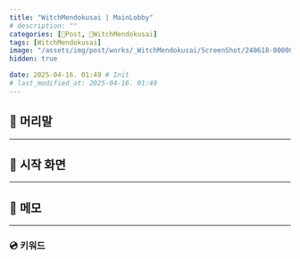 ```yaml
---
title: "WitchMendokusai | MainLobby"
# description: ""
categories: [📀Post, 🥥WitchMendokusai]
tags: [WitchMendokusai]
image: "/assets/img/post/works/_WitchMendokusai/ScreenShot/240618-000000.png"
hidden: true

date: 2025-04-16. 01:49 # Init
# last_modified_at: 2025-04-16. 01:49
---
```


## 📀 머리말

---

## 📀 시작 화면

---

## 📀 메모

---

### 💿 키워드

